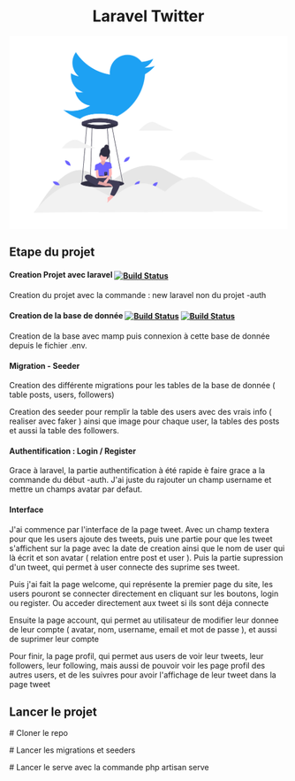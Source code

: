 <h1 align="center">Laravel Twitter</h1>

<p align="center">
   <img align="center" src="public/img/tweet.png" width="600">
</p>

<h2>Etape du projet</h2>

<h4>Creation Projet avec laravel  <a href="https://travis-ci.org/laravel/framework"> 
<img align="center" src="https://res.cloudinary.com/dtfbvvkyp/image/upload/v1566331377/laravel-logolockup-cmyk-red.svg" alt="Build Status" width="150"></a></h4>
<p>Creation du projet avec la commande : new laravel non du projet -auth </p>


<h4>Creation de la base de donnée


<a href="https://travis-ci.org/laravel/framework"> 
<img align="center" src="https://www.mamp.info/images/icons/mamp.png" alt="Build Status" width="40"></a>


<a href="https://travis-ci.org/laravel/framework"> 
<img align="center" src="https://c7.uihere.com/icons/210/340/991/mysql-5fba0f1cddb0c0db446ec9f49b1b5d31.png" alt="Build Status" width="40"></a>
</h4>

<p>Creation de la base avec mamp puis connexion à cette base de donnée depuis le fichier .env.</p>

<h4>Migration - Seeder</h4>
<p>Creation des différente migrations pour les tables de la base de donnée ( table posts, users, followers)</p>
<p>Creation des seeder pour remplir la table des users avec des vrais info ( realiser avec faker ) ainsi que image pour chaque user, la tables des posts et aussi la table des followers. </p>

<h4>Authentification : Login / Register</h4>
<p>Grace à laravel, la partie authentification à été rapide è faire grace a la commande du début -auth. J'ai juste du rajouter un champ username et mettre un champs avatar par defaut.</p>

<h4>Interface</h4>
<p>J'ai commence par l'interface de la page tweet. Avec un champ textera pour que les users ajoute des tweets, puis une partie pour que les tweet s'affichent sur la page avec la date de creation ainsi que le nom de user qui là écrit et son avatar ( relation entre post et user ). Puis la partie supression d'un tweet, qui permet à user connecte des suprime ses tweet.

<p>Puis j'ai fait la page welcome, qui représente la premier page du site, les users pouront se connecter directement en cliquant sur les boutons, login ou register. Ou acceder directement aux tweet si ils sont déja connecte</p>
<p>Ensuite la page account, qui permet au utilisateur de modifier leur donnee de leur compte ( avatar, nom, username, email et mot de passe ), et aussi de suprimer leur compte</p>
<p>Pour finir, la page profil, qui permet aus users de voir leur tweets, leur followers, leur following, mais aussi de pouvoir voir les page profil des autres users, et de les suivres pour avoir l'affichage de leur tweet dans la page tweet </p>


<h2>Lancer le projet</h2>

<p># Cloner le repo</p>
<p># Lancer les migrations et seeders</p>
<p># Lancer le serve avec la commande php artisan serve</p>


